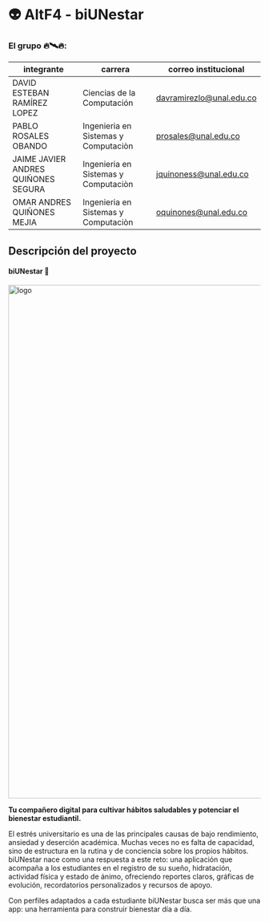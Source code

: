 # 👽  AltF4 - biUNestar

### El grupo 🔥🛰️🔥:
| integrante | carrera | correo institucional |
|---|---|---|
| DAVID ESTEBAN RAMÍREZ LOPEZ | Ciencias de la Computación |davramirezlo@unal.edu.co|
| PABLO ROSALES OBANDO |Ingenieria en Sistemas y Computaciòn|prosales@unal.edu.co|
| JAIME JAVIER ANDRES QUIÑONES SEGURA |Ingenieria en Sistemas y Computaciòn|jquinoness@unal.edu.co|
| OMAR ANDRES QUIÑONES MEJIA |Ingenieria en Sistemas y Computaciòn|oquinones@unal.edu.co|

## Descripción del proyecto
#### biUNestar 🌱
<img width="1024" height="1024" alt="logo" src="https://github.com/user-attachments/assets/67e5924f-45d1-4d04-be0f-f2dedf432433" />

**Tu compañero digital para cultivar hábitos saludables y potenciar el bienestar estudiantil.**

El estrés universitario es una de las principales causas de bajo rendimiento, ansiedad y deserción académica. Muchas veces no es falta de capacidad, sino de estructura en la rutina y de conciencia sobre los propios hábitos.
biUNestar nace como una respuesta a este reto: una aplicación que acompaña a los estudiantes en el registro de su sueño, hidratación, actividad física y estado de ánimo, ofreciendo reportes claros, gráficas de evolución, recordatorios personalizados y recursos de apoyo.

Con perfiles adaptados a cada estudiante biUNestar busca ser más que una app: una herramienta para construir bienestar día a día.
